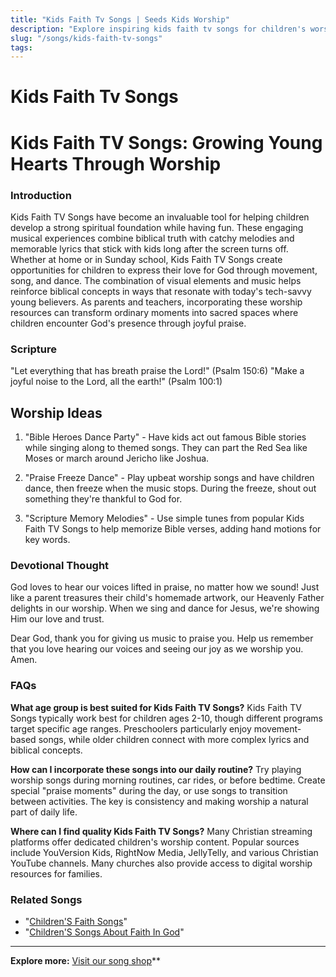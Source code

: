 ```yaml
---
title: "Kids Faith Tv Songs | Seeds Kids Worship"
description: "Explore inspiring kids faith tv songs for children's worship and faith development. Biblical music resources for families and ministry."
slug: "/songs/kids-faith-tv-songs"
tags:
---
```


# Kids Faith Tv Songs

# Kids Faith TV Songs: Growing Young Hearts Through Worship

### Introduction
Kids Faith TV Songs have become an invaluable tool for helping children develop a strong spiritual foundation while having fun. These engaging musical experiences combine biblical truth with catchy melodies and memorable lyrics that stick with kids long after the screen turns off. Whether at home or in Sunday school, Kids Faith TV Songs create opportunities for children to express their love for God through movement, song, and dance. The combination of visual elements and music helps reinforce biblical concepts in ways that resonate with today's tech-savvy young believers. As parents and teachers, incorporating these worship resources can transform ordinary moments into sacred spaces where children encounter God's presence through joyful praise.

### Scripture
"Let everything that has breath praise the Lord!" (Psalm 150:6)
"Make a joyful noise to the Lord, all the earth!" (Psalm 100:1)

## Worship Ideas
1. "Bible Heroes Dance Party" - Have kids act out famous Bible stories while singing along to themed songs. They can part the Red Sea like Moses or march around Jericho like Joshua.

2. "Praise Freeze Dance" - Play upbeat worship songs and have children dance, then freeze when the music stops. During the freeze, shout out something they're thankful to God for.

3. "Scripture Memory Melodies" - Use simple tunes from popular Kids Faith TV Songs to help memorize Bible verses, adding hand motions for key words.

### Devotional Thought
God loves to hear our voices lifted in praise, no matter how we sound! Just like a parent treasures their child's homemade artwork, our Heavenly Father delights in our worship. When we sing and dance for Jesus, we're showing Him our love and trust.

Dear God, thank you for giving us music to praise you. Help us remember that you love hearing our voices and seeing our joy as we worship you. Amen.

### FAQs

**What age group is best suited for Kids Faith TV Songs?**
Kids Faith TV Songs typically work best for children ages 2-10, though different programs target specific age ranges. Preschoolers particularly enjoy movement-based songs, while older children connect with more complex lyrics and biblical concepts.

**How can I incorporate these songs into our daily routine?**
Try playing worship songs during morning routines, car rides, or before bedtime. Create special "praise moments" during the day, or use songs to transition between activities. The key is consistency and making worship a natural part of daily life.

**Where can I find quality Kids Faith TV Songs?**
Many Christian streaming platforms offer dedicated children's worship content. Popular sources include YouVersion Kids, RightNow Media, JellyTelly, and various Christian YouTube channels. Many churches also provide access to digital worship resources for families.

### Related Songs

- "[Children'S Faith Songs](/songs/children-s-faith-songs/)"
- "[Children'S Songs About Faith In God](/songs/children-s-songs-about-faith-in-god/)"

---

**Explore more:** [Visit our song shop](https://seedskidsworship.com/shop)**

<!-- Schema Markup -->
<script type="application/ld+json">
{
  "@context": "https://schema.org",
  "@type": "MusicRecording",
  "name": "Kids Faith Tv Songs",
  "byArtist": {
    "@type": "MusicGroup",
    "name": "Seeds Kids Worship"
  },
  "isFamilyFriendly": true,
  "url": "https://seedskidsworship.com/songs/kids-faith-tv-songs/"
}
</script>
